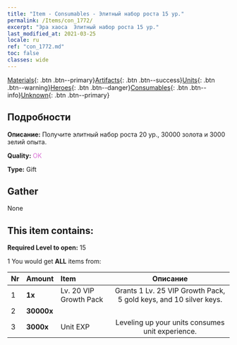 ```yaml
---
title: "Item - Consumables - Элитный набор роста 15 ур."
permalink: /Items/con_1772/
excerpt: "Эра хаоса  Элитный набор роста 15 ур."
last_modified_at: 2021-03-25
locale: ru
ref: "con_1772.md"
toc: false
classes: wide
---
```

 [Materials](/ru/Items/){: .btn .btn--primary}[Artifacts](/ru/Items/Artifacts/){: .btn .btn--success}[Units](/ru/Items/Units/){: .btn .btn--warning}[Heroes](/ru/Items/Heroes/){: .btn .btn--danger}[Consumables](/ru/Items/Consumables/){: .btn .btn--info}[Unknown](/ru/Items/Unknown/){: .btn .btn--primary}

## Подробности
 **Описание:** Получите элитный набор роста 20 ур., 30000 золота и 3000 зелий опыта.

 **Quality:** <span style="color: #DA70D6">OK</span>

 **Type:** Gift

## Gather

  None

## This item contains:

 **Required Level to open:** 15

 1 You would get **ALL** items  from:

  | Nr | Amount |     Item    | Описание |
  |:---|:-------|:------------|:-----------:|
  | 1 |  **1x** | Lv. 20 VIP Growth Pack | Grants 1 Lv. 25 VIP Growth Pack, 5 gold keys, and 10 silver keys.  | 
  | 2 |  **30000x** | <i class="fas fa-coins"/> |  | 
  | 3 |  **3000x** | Unit EXP | Leveling up your units consumes unit experience.  | 
